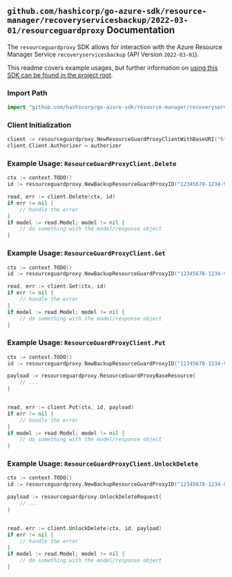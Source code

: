 
## `github.com/hashicorp/go-azure-sdk/resource-manager/recoveryservicesbackup/2022-03-01/resourceguardproxy` Documentation

The `resourceguardproxy` SDK allows for interaction with the Azure Resource Manager Service `recoveryservicesbackup` (API Version `2022-03-01`).

This readme covers example usages, but further information on [using this SDK can be found in the project root](https://github.com/hashicorp/go-azure-sdk/tree/main/docs).

### Import Path

```go
import "github.com/hashicorp/go-azure-sdk/resource-manager/recoveryservicesbackup/2022-03-01/resourceguardproxy"
```


### Client Initialization

```go
client := resourceguardproxy.NewResourceGuardProxyClientWithBaseURI("https://management.azure.com")
client.Client.Authorizer = authorizer
```


### Example Usage: `ResourceGuardProxyClient.Delete`

```go
ctx := context.TODO()
id := resourceguardproxy.NewBackupResourceGuardProxyID("12345678-1234-9876-4563-123456789012", "example-resource-group", "vaultValue", "backupResourceGuardProxyValue")

read, err := client.Delete(ctx, id)
if err != nil {
	// handle the error
}
if model := read.Model; model != nil {
	// do something with the model/response object
}
```


### Example Usage: `ResourceGuardProxyClient.Get`

```go
ctx := context.TODO()
id := resourceguardproxy.NewBackupResourceGuardProxyID("12345678-1234-9876-4563-123456789012", "example-resource-group", "vaultValue", "backupResourceGuardProxyValue")

read, err := client.Get(ctx, id)
if err != nil {
	// handle the error
}
if model := read.Model; model != nil {
	// do something with the model/response object
}
```


### Example Usage: `ResourceGuardProxyClient.Put`

```go
ctx := context.TODO()
id := resourceguardproxy.NewBackupResourceGuardProxyID("12345678-1234-9876-4563-123456789012", "example-resource-group", "vaultValue", "backupResourceGuardProxyValue")

payload := resourceguardproxy.ResourceGuardProxyBaseResource{
	// ...
}


read, err := client.Put(ctx, id, payload)
if err != nil {
	// handle the error
}
if model := read.Model; model != nil {
	// do something with the model/response object
}
```


### Example Usage: `ResourceGuardProxyClient.UnlockDelete`

```go
ctx := context.TODO()
id := resourceguardproxy.NewBackupResourceGuardProxyID("12345678-1234-9876-4563-123456789012", "example-resource-group", "vaultValue", "backupResourceGuardProxyValue")

payload := resourceguardproxy.UnlockDeleteRequest{
	// ...
}


read, err := client.UnlockDelete(ctx, id, payload)
if err != nil {
	// handle the error
}
if model := read.Model; model != nil {
	// do something with the model/response object
}
```
